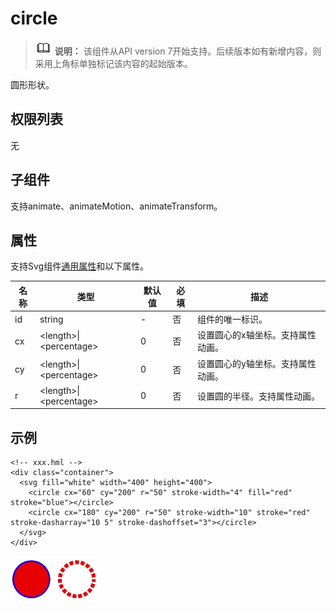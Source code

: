 # circle


> ![icon-note.gif](public_sys-resources/icon-note.gif) **说明：**
> 该组件从API version 7开始支持。后续版本如有新增内容，则采用上角标单独标记该内容的起始版本。

圆形形状。

## 权限列表

无


## 子组件

支持animate、animateMotion、animateTransform。


## 属性

支持Svg组件[通用属性](../arkui-js/js-components-svg-common-attributes.md)和以下属性。

| 名称 | 类型 | 默认值 | 必填 | 描述 |
| -------- | -------- | -------- | -------- | -------- |
| id | string | - | 否 | 组件的唯一标识。 |
| cx | &lt;length&gt;\|&lt;percentage&gt; | 0 | 否 | 设置圆心的x轴坐标。支持属性动画。 |
| cy | &lt;length&gt;\|&lt;percentage&gt; | 0 | 否 | 设置圆心的y轴坐标。支持属性动画。 |
| r | &lt;length&gt;\|&lt;percentage&gt; | 0 | 否 | 设置圆的半径。支持属性动画。 |


## 示例

```
<!-- xxx.hml -->
<div class="container">
  <svg fill="white" width="400" height="400">
    <circle cx="60" cy="200" r="50" stroke-width="4" fill="red" stroke="blue"></circle>
    <circle cx="180" cy="200" r="50" stroke-width="10" stroke="red" stroke-dasharray="10 5" stroke-dashoffset="3"></circle>
  </svg>
</div>
```


![zh-cn_image_0000001173164853](figures/zh-cn_image_0000001173164853.png)
